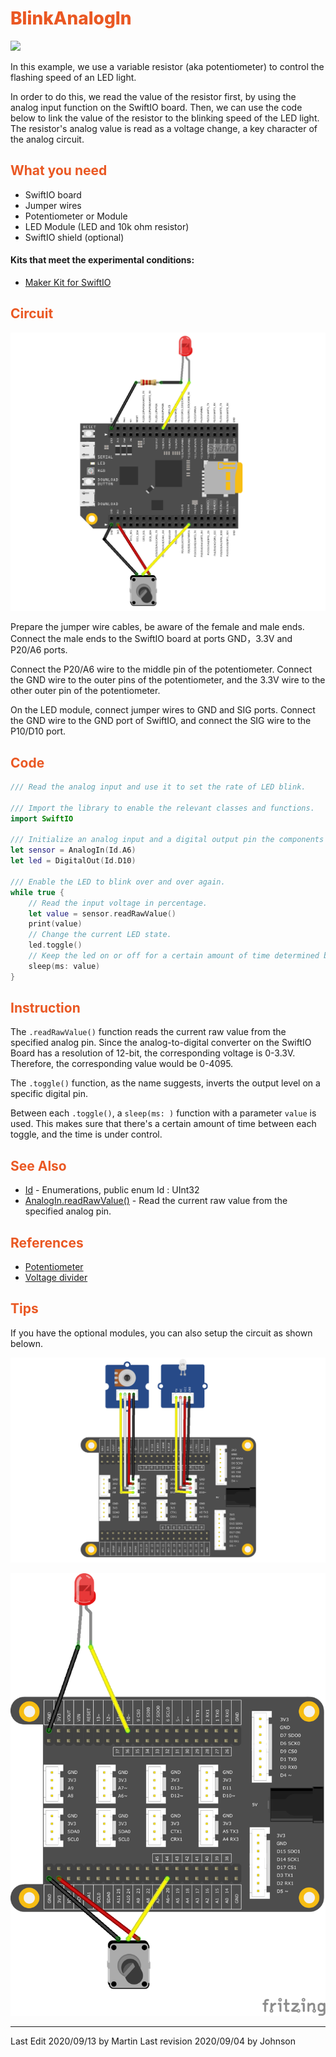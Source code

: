 # <span style="color:#EA5823;font-weight:800">BlinkAnalogIn</span>

![](../../.gitbook/assets/BlinkAnalogIn01.gif)

In this example, we use a variable resistor (aka potentiometer) to control the flashing speed of an LED light.

In order to do this, we read the value of the resistor first, by using the analog input function on the SwiftIO board. Then, we can use the code below to link the value of the resistor to the blinking speed of the LED light. The resistor's analog value is read as a voltage change, a key character of the analog circuit.


## <span style="color:#EA5823;font-weight:700">What you need</span>
- SwiftIO board
- Jumper wires
- Potentiometer or Module
- LED Module (LED and 10k ohm resistor)
- SwiftIO shield (optional)
  
#### Kits that meet the experimental conditions: 
- [Maker Kit for SwiftIO](https://www.madmachine.io/product-page/maker-kit-for-swiftio)

## <span style="color:#EA5823;font-weight:700">Circuit</span>


![](../../.gitbook/assets/BlinkAnalogIn/03.png)

Prepare the jumper wire cables, be aware of the female and male ends. Connect the male ends to the SwiftIO board at ports GND，3.3V and P20/A6 ports. 

Connect the P20/A6 wire to the middle pin of the potentiometer. Connect the GND wire to the outer pins of the potentiometer, and the 3.3V wire to the other outer pin of the potentiometer. 

On the LED module, connect jumper wires to GND and SIG ports. Connect the GND wire to the GND port of SwiftIO, and connect the SIG wire to the P10/D10 port.


## <span style="color:#EA5823;font-weight:700">Code</span>



```swift
/// Read the analog input and use it to set the rate of LED blink.

/// Import the library to enable the relevant classes and functions.
import SwiftIO

/// Initialize an analog input and a digital output pin the components are connected to,
let sensor = AnalogIn(Id.A6)
let led = DigitalOut(Id.D10)

/// Enable the LED to blink over and over again.
while true {
    // Read the input voltage in percentage.
    let value = sensor.readRawValue()
    print(value)
    // Change the current LED state.
    led.toggle()
    // Keep the led on or off for a certain amount of time determined by the value you get.
    sleep(ms: value)
}


```


## <span style="color:#EA5823;font-weight:700">Instruction</span>

The `.readRawValue()` function reads the current raw value from the specified analog pin. Since the analog-to-digital converter on the SwiftIO Board has a resolution of 12-bit, the corresponding voltage is 0-3.3V. Therefore, the corresponding value would be 0-4095. 

The `.toggle()` function, as the name suggests, inverts the output level on a specific digital pin. 

Between each `.toggle()`, a `sleep(ms: )` function with a parameter `value` is used. This makes sure that there's a certain amount of time between each toggle, and the time is under control.


<!--
`.readRawValue()` Read the current raw value from the specified analog pin. 由于SwiftIO Board的模拟数字转换器是12bit分辨率的ADC，所以对应电压0-3.3V，将返回相应的数值是0-4095. 这个数值将作为D10端口高低电平`toggle()`的间隔时间。 The toggle() (as the name implies) method of DigitalOut means that the output level is inverted.
-->

## <span style="color:#EA5823;font-weight:700">See Also</span>

- [Id](https://swiftioapi.madmachine.io/Enums/Id.html) - Enumerations, public enum Id : UInt32
- [AnalogIn.readRawValue()](https://swiftioapi.madmachine.io/Classes/AnalogIn.html#/s:7SwiftIO8AnalogInC12readRawValueSiyF) - Read the current raw value from the specified analog pin.

## <span style="color:#EA5823;font-weight:700">References</span>

- [Potentiometer](https://en.wikipedia.org/wiki/Potentiometer)
- [Voltage divider](https://en.wikipedia.org/wiki/Voltage_divider)

## <span style="color:#EA5823;font-weight:700">Tips</span>

If you have the optional modules, you can also setup the circuit as shown belown.

![](../../.gitbook/assets/BlinkAnalogIn/01.png)

![](../../.gitbook/assets/BlinkAnalogIn/02.png)


---
Last Edit 2020/09/13 by Martin
Last revision 2020/09/04 by Johnson
